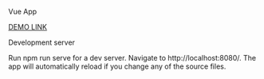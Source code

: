 Vue App

[DEMO LINK](https://veronika-korona.github.io/Vue_App/)

Development server

Run npm run serve for a dev server. Navigate to http://localhost:8080/.
The app will automatically reload if you change any of the source files.